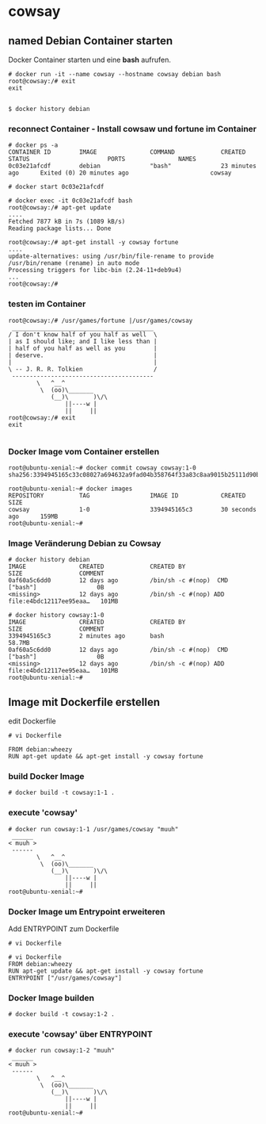 # cowsay

## named Debian Container starten

Docker Container starten und eine **bash** aufrufen. 

```
# docker run -it --name cowsay --hostname cowsay debian bash
root@cowsay:/# exit
exit


```

    $ docker history debian

### reconnect Container - Install cowsaw und fortune im Container

```
# docker ps -a
CONTAINER ID        IMAGE               COMMAND             CREATED             STATUS                      PORTS               NAMES
0c03e21afcdf        debian              "bash"              23 minutes ago      Exited (0) 20 minutes ago                       cowsay

# docker start 0c03e21afcdf

# docker exec -it 0c03e21afcdf bash
root@cowsay:/# apt-get update
....
Fetched 7877 kB in 7s (1089 kB/s)
Reading package lists... Done

root@cowsay:/# apt-get install -y cowsay fortune
....
update-alternatives: using /usr/bin/file-rename to provide /usr/bin/rename (rename) in auto mode
Processing triggers for libc-bin (2.24-11+deb9u4) 
...
root@cowsay:/#

```

### testen im Container
```` 
root@cowsay:/# /usr/games/fortune |/usr/games/cowsay
 ________________________________________
/ I don't know half of you half as well  \
| as I should like; and I like less than |
| half of you half as well as you        |
| deserve.                               |
|                                        |
\ -- J. R. R. Tolkien                    /
 ----------------------------------------
        \   ^__^
         \  (oo)\_______
            (__)\       )\/\
                ||----w |
                ||     ||
root@cowsay:/# exit
exit


````

### Docker Image vom Container erstellen

````
root@ubuntu-xenial:~# docker commit cowsay cowsay:1-0
sha256:3394945165c33c08027a694632a9fad04b358764f33a83c8aa9015b25111d90b

root@ubuntu-xenial:~# docker images
REPOSITORY          TAG                 IMAGE ID            CREATED             SIZE
cowsay              1-0                 3394945165c3        30 seconds ago      159MB
root@ubuntu-xenial:~#

````

### Image Veränderung Debian zu Cowsay

````
# docker history debian
IMAGE               CREATED             CREATED BY                                      SIZE                COMMENT
0af60a5c6dd0        12 days ago         /bin/sh -c #(nop)  CMD ["bash"]                 0B
<missing>           12 days ago         /bin/sh -c #(nop) ADD file:e4bdc12117ee95eaa…   101MB

# docker history cowsay:1-0
IMAGE               CREATED             CREATED BY                                      SIZE                COMMENT
3394945165c3        2 minutes ago       bash                                            58.7MB
0af60a5c6dd0        12 days ago         /bin/sh -c #(nop)  CMD ["bash"]                 0B
<missing>           12 days ago         /bin/sh -c #(nop) ADD file:e4bdc12117ee95eaa…   101MB
root@ubuntu-xenial:~#
````


## Image mit Dockerfile erstellen

edit  Dockerfile 

`# vi Dockerfile` 

```
FROM debian:wheezy
RUN apt-get update && apt-get install -y cowsay fortune
```

### build Docker Image
    # docker build -t cowsay:1-1 .

### execute 'cowsay'

```
# docker run cowsay:1-1 /usr/games/cowsay "muuh"
 ______
< muuh >
 ------
        \   ^__^
         \  (oo)\_______
            (__)\       )\/\
                ||----w |
                ||     ||
root@ubuntu-xenial:~#
```



### Docker Image um Entrypoint erweiteren

Add ENTRYPOINT zum Dockerfile

`# vi Dockerfile` 

```` 
# vi Dockerfile
FROM debian:wheezy
RUN apt-get update && apt-get install -y cowsay fortune
ENTRYPOINT ["/usr/games/cowsay"]
```` 

### Docker Image builden
    # docker build -t cowsay:1-2 .


### execute 'cowsay' über ENTRYPOINT
````
# docker run cowsay:1-2 "muuh"
 ______
< muuh >
 ------
        \   ^__^
         \  (oo)\_______
            (__)\       )\/\
                ||----w |
                ||     ||
root@ubuntu-xenial:~#


````



